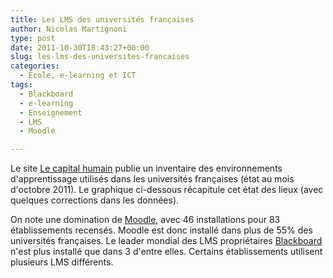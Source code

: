 ```yaml
---
title: Les LMS des universités françaises
author: Nicolas Martignoni
type: post
date: 2011-10-30T18:43:27+00:00
slug: les-lms-des-universites-francaises
categories:
  - École, e-learning et ICT
tags:
  - Blackboard
  - e-learning
  - Enseignement
  - LMS
  - Moodle

---
```

Le site [Le capital humain][1] publie un inventaire des environnements d'apprentissage utilisés dans les universités françaises (état au mois d'octobre 2011). Le graphique ci-dessous récapitule cet état des lieux (avec quelques corrections dans les données).

On note une domination de [Moodle][2], avec 46 installations pour 83 établissements recensés. Moodle est donc installé dans plus de 55% des universités françaises. Le leader mondial des LMS propriétaires [Blackboard][3] n'est plus installé que dans 3 d'entre elles. Certains établissements utilisent plusieurs LMS différents.

 [1]: http://le-capital-humain.net/blog-moodle/2011/10/liste-des-plates-formes-pedagogiques-dans-les-universites-francaises/
 [2]: https://moodle.org/ "Moodle"
 [3]: https://www.blackboard.com/ "Blackboard"

<!--more-->
